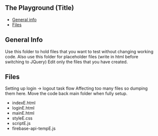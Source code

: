 ## The Playground (Title)

* [General info](#general-info)
* [Files](#files)

## General Info
Use this folder to hold files that you want to test without changing working code.
Also use this folder for placeholder files \(write in html before switching to JQuery\)
Edit only the files that you have created.

## Files
Setting up login -> logout task flow
Affecting too many files so dumping them here.
Move the code back main folder when fully setup.
* indexE.html
* loginE.html
* mainE.html
* styleE.css
* scriptE.js
* firebase-api-tempE.js